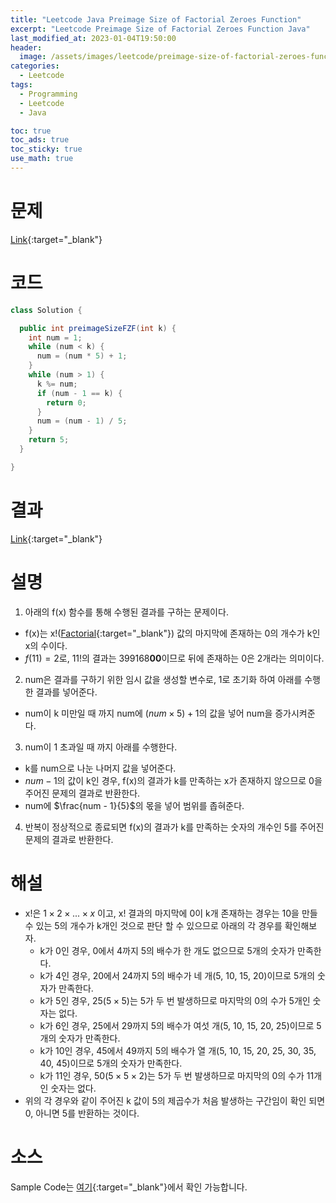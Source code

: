 ```yaml
---
title: "Leetcode Java Preimage Size of Factorial Zeroes Function"
excerpt: "Leetcode Preimage Size of Factorial Zeroes Function Java"
last_modified_at: 2023-01-04T19:50:00
header:
  image: /assets/images/leetcode/preimage-size-of-factorial-zeroes-function.png
categories:
  - Leetcode
tags:
  - Programming
  - Leetcode
  - Java

toc: true
toc_ads: true
toc_sticky: true
use_math: true
---
```

# 문제
[Link](https://leetcode.com/problems/preimage-size-of-factorial-zeroes-function){:target="_blank"}

# 코드
```java
class Solution {

  public int preimageSizeFZF(int k) {
    int num = 1;
    while (num < k) {
      num = (num * 5) + 1;
    }
    while (num > 1) {
      k %= num;
      if (num - 1 == k) {
        return 0;
      }
      num = (num - 1) / 5;
    }
    return 5;
  }

}
```

# 결과
[Link](https://leetcode.com/problems/preimage-size-of-factorial-zeroes-function/submissions/871118627/){:target="_blank"}

# 설명
1. 아래의 f(x) 함수를 통해 수행된 결과를 구하는 문제이다.
- f(x)는 x!([Factorial](https://en.wikipedia.org/wiki/Factorial){:target="_blank"}) 값의 마지막에 존재하는 0의 개수가 k인 x의 수이다.
- $f(11) = 2$로, 11!의 결과는 399168<b>00</b>이므로 뒤에 존재하는 0은 2개라는 의미이다.

2. num은 결과를 구하기 위한 임시 값을 생성할 변수로, 1로 초기화 하여 아래를 수행한 결과를 넣어준다.
- num이 k 미만일 때 까지 num에 $(num \times 5) + 1$의 값을 넣어 num을 증가시켜준다.

3. num이 1 초과일 때 까지 아래를 수행한다.
- k를 num으로 나눈 나머지 값을 넣어준다.
- $num - 1$의 값이 k인 경우, f(x)의 결과가 k를 만족하는 x가 존재하지 않으므로 0을 주어진 문제의 결과로 반환한다.
- num에 $\frac{num - 1}{5}$의 몫을 넣어 범위를 좁혀준다.

4. 반복이 정상적으로 종료되면 f(x)의 결과가 k를 만족하는 숫자의 개수인 5를 주어진 문제의 결과로 반환한다.

# 해설
- x!은 $1 \times 2 \times ... \times x$ 이고, x! 결과의 마지막에 0이 k개 존재하는 경우는 10을 만들 수 있는 5의 개수가 k개인 것으로 판단 할 수 있으므로 아래의 각 경우를 확인해보자.
  - k가 0인 경우, 0에서 4까지 5의 배수가 한 개도 없으므로 5개의 숫자가 만족한다.
  - k가 4인 경우, 20에서 24까지 5의 배수가 네 개(5, 10, 15, 20)이므로 5개의 숫자가 만족한다.
  - k가 5인 경우, 25($5 \times 5$)는 5가 두 번 발생하므로 마지막의 0의 수가 5개인 숫자는 없다.
  - k가 6인 경우, 25에서 29까지 5의 배수가 여섯 개(5, 10, 15, 20, 25)이므로 5개의 숫자가 만족한다.
  - k가 10인 경우, 45에서 49까지 5의 배수가 열 개(5, 10, 15, 20, 25, 30, 35, 40, 45)이므로 5개의 숫자가 만족한다.
  - k가 11인 경우, 50($5 \times 5 \times 2$)는 5가 두 번 발생하므로 마지막의 0의 수가 11개인 숫자는 없다.
- 위의 각 경우와 같이 주어진 k 값이 5의 제곱수가 처음 발생하는 구간임이 확인 되면 0, 아니면 5를 반환하는 것이다.

# 소스
Sample Code는 [여기](https://github.com/GracefulSoul/leetcode/blob/master/src/main/java/gracefulsoul/problems/PreimageSizeOfFactorialZeroesFunction.java){:target="_blank"}에서 확인 가능합니다.
